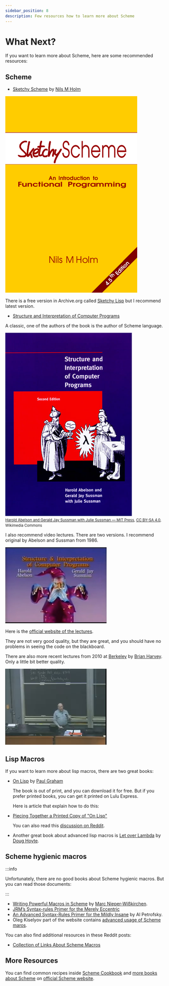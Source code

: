 ```yaml
---
sidebar_position: 8
description: Few resources how to learn more about Scheme
---
```


# What Next?

If you want to learn more about Scheme, here are some recommended resources:

## Scheme

* [Sketchy Scheme](https://www.t3x.org/sketchy/) by [Nils M Holm](https://www.t3x.org/)

![Sketchy Scheme Book Cover](./img/sketchy-scheme.png)

There is a free version in Archive.org called [Sketchy Lisp](https://archive.org/details/sketchy-lisp) but I recommend latest version.

* [Structure and Interpretation of Computer Programs](https://web.mit.edu/6.001/6.037/sicp.pdf)

A classic, one of the authors of the book is the author of Scheme language.

![SICP Cover](./img/SICP-cover.jpg)<br/>
<small><a href="https://commons.wikimedia.org/wiki/File:SICP_cover.jpg">Harold Abelson and Gerald Jay Sussman with Julie Sussman — MIT Press</a>, <a href="https://creativecommons.org/licenses/by-sa/4.0">CC BY-SA 4.0</a>, Wikimedia Commons</small>

I also recommend video lectures. There are two versions. I recommend original by Abelson and Sussman from 1986.

[![SICP MIT Lectures](./img/SICP-lectures.jpg)](https://www.youtube.com/playlist?list=PLB63C06FAF154F047)

Here is the [official website of the lectures](https://groups.csail.mit.edu/mac/classes/6.001/abelson-sussman-lectures/).

They are not very good quality, but they are great, and you should have no problems in seeing the
code on the blackboard.

There are also more recent lectures from 2010 at [Berkeley](https://www.berkeley.edu/) by
[Brian Harvey](https://people.eecs.berkeley.edu/~bh/).  Only a little bit better quality.

[![UC Berkeley CS 61A The Structure and Interpretation of Computer Programs, Spring 2010](./img/SCIP-lectures-berkley.jpg)](https://www.youtube.com/playlist?list=PLhMnuBfGeCDNgVzLPxF9o5UNKG1b-LFY9)

## Lisp Macros

If you want to learn more about lisp macros, there are two great books:

* [On Lisp](https://www.paulgraham.com/onlisp.html) by [Paul Graham](https://www.paulgraham.com)

  The book is out of print, and you can download it for free. But if you prefer printed books, you
  can get it printed on Lulu Express.

  Here is article that explain how to do this:

* [Piecing Together a Printed Copy of "On Lisp"](https://www.lurklurk.org/onlisp/onlisp.html)

  You can also read this [discussion on
  Reddit](https://www.reddit.com/r/lisp/comments/l71amc/on_lisp_paperback_replica/).

* Another great book about advanced lisp macros is [Let over Lambda](https://letoverlambda.com/) by
  [Doug Hoyte](https://hoytech.com/).


## Scheme hygienic macros

:::info

Unfortunately, there are no good books about Scheme hygienic macros.  But you can read
those documents:

:::

* [Writing Powerful Macros in Scheme](https://github.com/mnieper/scheme-macros) by [Marc
Nieper-Wißkirchen](https://github.com/mnieper).
* [JRM’s Syntax-rules Primer for the Merely Eccentric](http://www.phyast.pitt.edu/~micheles/syntax-rules.pdf)
* [An Advanced Syntax-Rules Primer for the Mildly Insane](https://www.eighty-twenty.org/~tonyg/Darcs/macromod/doc/reference/petrofsky/petrofsky-advanced-syntax-rules-primer-for-the-mildly-insane.txt) by Al Petrofsky.
* Oleg Kiselyov part of the website contains [advanced usage of Scheme maros](https://okmij.org/ftp/Scheme/macros.html).

You can also find additional resources in these Reddit posts:
* [Collection of Links About Scheme Macros](https://www.reddit.com/r/scheme/comments/3chowf/collection_of_links_about_scheme_macros/)

## More Resources
You can find common recipes inside [Scheme Cookbook](https://cookbook.scheme.org/) and [more books
about Scheme](https://books.scheme.org/) on [official Scheme website](https://www.scheme.org/).
